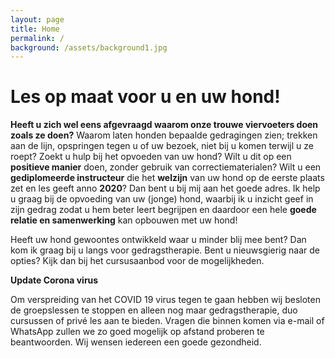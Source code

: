 ```yaml
---
layout: page
title: Home
permalink: /
background: /assets/background1.jpg
---
```

# Les op maat voor u en uw hond!

**Heeft u zich wel eens afgevraagd waarom onze trouwe viervoeters doen zoals ze doen?** Waarom laten honden bepaalde gedragingen zien; trekken aan de lijn, opspringen tegen u of uw bezoek, niet bij u komen terwijl u ze roept? Zoekt u hulp bij het opvoeden van uw hond? Wilt u dit op een **positieve manier** doen, zonder gebruik van correctiematerialen? Wilt u een **gediplomeerde instructeur** die het **welzijn** van uw hond op de eerste plaats zet en les geeft anno **2020**? Dan bent u bij mij aan het goede adres. Ik help u graag bij de opvoeding van uw (jonge) hond, waarbij ik u inzicht geef in zijn gedrag zodat u hem beter leert begrijpen en daardoor een hele **goede relatie en samenwerking** kan opbouwen met uw hond!

Heeft uw hond gewoontes ontwikkeld waar u minder blij mee bent? Dan kom ik graag bij u langs voor gedragstherapie.
Bent u nieuwsgierig naar de opties? Kijk dan bij het cursusaanbod voor de mogelijkheden. 

**Update Corona virus**

Om verspreiding van het COVID 19 virus tegen te gaan hebben wij besloten de groepslessen te stoppen en alleen nog maar gedragstherapie, duo cursussen of privé les aan te bieden.
Vragen die binnen komen via e-mail of WhatsApp zullen we zo goed mogelijk op afstand proberen te beantwoorden.
Wij wensen iedereen een goede gezondheid.